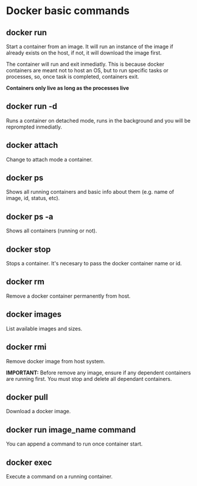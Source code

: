 # Docker basic commands

## **docker run**

Start a container from an image. It will run an instance of the image if already exists on the host, if not, it will download the image first.

The container will run and exit inmediatly. This is because docker containers are meant not to host an OS, but to run specific tasks or processes, so, once task is completed, containers exit.

**Containers only live as long as the processes live**

## **docker run -d**

Runs a container on detached mode, runs in the background and you will be reprompted inmediatly.

## **docker attach**

Change to attach mode a container.

## **docker ps**

Shows all running containers and basic info about them (e.g. name of image, id, status, etc).

## **docker ps -a**

Shows all containers (running or not).

## **docker stop**

Stops a container. It's necesary to pass the docker container name or id.

## **docker rm**

Remove a docker container permanently from host.

## **docker images**

List available images and sizes.

## **docker rmi**

Remove docker image from host system.

**IMPORTANT:** Before remove any image, ensure if any dependent containers are running first. You must stop and delete all dependant containers.

## **docker pull**

Download a docker image.

## **docker run image_name command**

You can append a command to run once container start.

## **docker exec**

Execute a command on a running container.
